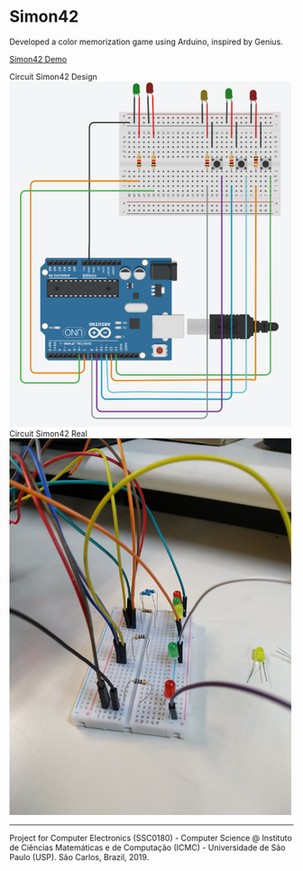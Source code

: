 # Simon42

Developed a color memorization game using Arduino, inspired by Genius.

[Simon42 Demo](https://www.youtube.com/watch?v=gmdVykNJX98&feature=youtu.be)

Circuit Simon42 Design    
<img src="./circuit_simon_design.png"  style="width:500px;"/>
Circuit Simon42 Real  
<img src="./circuit_simon_real.jpg"  style="width:500px;"/>

---

Project for Computer Electronics (SSC0180) - Computer Science @ Instituto de Ciências Matemáticas e de Computação (ICMC) - Universidade de São Paulo (USP). São Carlos, Brazil, 2019.
